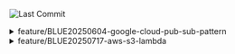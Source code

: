 ![Last Commit](https://img.shields.io/github/last-commit/MateusLeviDev/springboot3-jpa-postgres)

<details>
  <summary>feature/BLUE20250604-google-cloud-pub-sub-pattern</summary>

  ### o módulo implementa um subscriber GCP Pub/Sub

  - PubSubConfig: responsável por configurar o mecanismo de consumo da fila. Define os canais de comunicação MessageChannel ("caminho") usados pela Spring Integration. Configura o adaptador PubSubInboundChannelAdapter para conectar a subscription do Pub/Sub à pipeline Spring Integration.
  - PubSubInboundChannelAdapter: faz a ponte entre Google Pub/Sub e o Spring Integration, lê a mensagem, converte para DTO, envia para um canal Spring.
  - MessageChannel (DirectChannel): canal que entrega a mensagem para o método consumidor.
  - @ServiceActivator: método que processa a mensagem, com acesso ao payload e à mensagem original (para ack/nack manual).
  - usando Strategy pattern para delegar comportamentos a classes com interfaces em comum. (Open/Closed Principle?)
  - usando Registry para dispatch centralizado 

</details>


<details>
  <summary>feature/BLUE20250717-aws-s3-lambda</summary>

  - simulando AWS localmente
  - exemplos de uso
  - base para estudo de open tofu e automatizações a partir disso
  - confira branch

</details>
